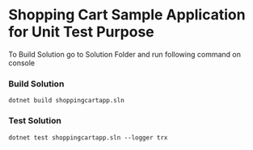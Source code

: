 # Shopping Cart Sample Application for Unit Test Purpose
To Build Solution go to Solution Folder and run following command on console

### Build Solution
```
dotnet build shoppingcartapp.sln
```


### Test Solution

```
dotnet test shoppingcartapp.sln --logger trx
```
